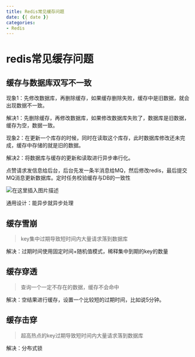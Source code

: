```yaml
---
title: Redis常见缓存问题
date: {{ date }}
categories:
- Redis
---
```


# redis常见缓存问题

## 缓存与数据库双写不一致

现象1：先修改数据库，再删除缓存，如果缓存删除失败，缓存中是旧数据，就会出现数据不一致。

解决1：先删除缓存，再修改数据库，如果修改数据库失败了，数据库是旧数据，缓存为空，数据一致。

现象2：在更新一个库存的时候，同时在读取这个库存，此时数据库修改还未完成，缓存中存储的就是旧的数据。

解决2：将数据库与缓存的更新和读取进行异步串行化。



点赞请求发信息给后台，后台先发一条半消息给MQ，然后修改redis，最后提交MQ消息更新数据库。定时任务校验缓存与DB的一致性

![在这里插入图片描述](https://img-blog.csdnimg.cn/9b3103e38e8e4a9faad83246385b25ce.png)

通用设计：能异步就异步处理

## 缓存雪崩

> key集中过期导致短时间内大量请求落到数据库

解决：过期时间使用固定时间+随机值模式，稀释集中到期的key的数量

## 缓存穿透

> 查询一个一定不存在的数据，缓存不会命中

解决：空结果进行缓存，设置一个比较短的过期时间，比如说5分钟。

## 缓存击穿

> 超高热点的key过期导致短时间内大量请求落到数据库

解决：分布式锁
